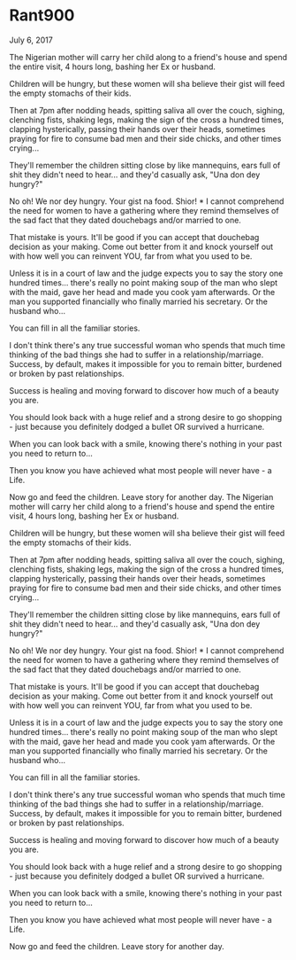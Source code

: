 # Rant900


July 6, 2017


The Nigerian mother will carry her child along to a friend's house and spend the entire visit, 4 hours long, bashing her Ex or husband. 

Children will be hungry, but these women will sha believe their gist will feed the empty stomachs of their kids. 

Then at 7pm after nodding heads, spitting saliva all over the couch, sighing, clenching fists, shaking legs, making the sign of the cross a hundred times, clapping hysterically, passing their hands over their heads, sometimes praying for fire to consume bad men and their side chicks, and other times crying...

They'll remember the children sitting close by like mannequins, ears full of shit they didn't need to hear... and they'd casually ask, "Una don dey hungry?"

No oh! We nor dey hungry. Your gist na food. Shior! 
*
I cannot comprehend the need for women to have a gathering where they remind themselves of the sad fact that they dated douchebags and/or married to one.

That mistake is yours. It'll be good if you can accept that douchebag decision as your making. Come out better from it and knock yourself out with how well you can reinvent YOU, far from what you used to be.

Unless it is in a court of law and the judge expects you to say the story one hundred times... there's really no point making soup of the man who slept with the maid, gave her head and made you cook yam afterwards. Or the man you supported financially who finally married his secretary. Or the husband who... 

You can fill in all the familiar stories. 

I don't think there's any true successful woman who spends that much time thinking of the bad things she had to suffer in a relationship/marriage. Success, by default, makes it impossible for you to remain bitter, burdened or broken by past relationships. 

Success is healing and moving forward to discover how much of a beauty you are.

You should look back with a huge relief and a strong desire to go shopping - just because you definitely dodged a bullet OR survived a hurricane. 

When you can look back with a smile, knowing there's nothing in your past you need to return to...

Then you know you have achieved what most people will never have - a Life.

Now go and feed the children. Leave story for another day.
The Nigerian mother will carry her child along to a friend's house and spend the entire visit, 4 hours long, bashing her Ex or husband. 

Children will be hungry, but these women will sha believe their gist will feed the empty stomachs of their kids. 

Then at 7pm after nodding heads, spitting saliva all over the couch, sighing, clenching fists, shaking legs, making the sign of the cross a hundred times, clapping hysterically, passing their hands over their heads, sometimes praying for fire to consume bad men and their side chicks, and other times crying...

They'll remember the children sitting close by like mannequins, ears full of shit they didn't need to hear... and they'd casually ask, "Una don dey hungry?"

No oh! We nor dey hungry. Your gist na food. Shior! 
*
I cannot comprehend the need for women to have a gathering where they remind themselves of the sad fact that they dated douchebags and/or married to one.

That mistake is yours. It'll be good if you can accept that douchebag decision as your making. Come out better from it and knock yourself out with how well you can reinvent YOU, far from what you used to be.

Unless it is in a court of law and the judge expects you to say the story one hundred times... there's really no point making soup of the man who slept with the maid, gave her head and made you cook yam afterwards. Or the man you supported financially who finally married his secretary. Or the husband who... 

You can fill in all the familiar stories. 

I don't think there's any true successful woman who spends that much time thinking of the bad things she had to suffer in a relationship/marriage. Success, by default, makes it impossible for you to remain bitter, burdened or broken by past relationships. 

Success is healing and moving forward to discover how much of a beauty you are.

You should look back with a huge relief and a strong desire to go shopping - just because you definitely dodged a bullet OR survived a hurricane. 

When you can look back with a smile, knowing there's nothing in your past you need to return to...

Then you know you have achieved what most people will never have - a Life.

Now go and feed the children. Leave story for another day.
